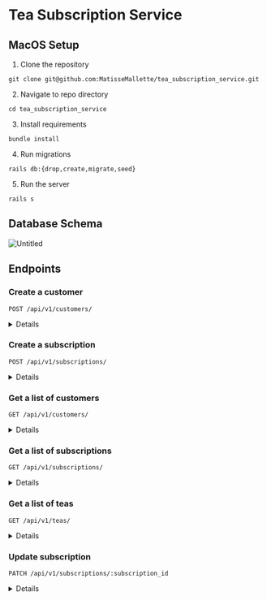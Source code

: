 # Tea Subscription Service

## MacOS Setup

1. Clone the repository
```
git clone git@github.com:MatisseMallette/tea_subscription_service.git
```
2. Navigate to repo directory
```
cd tea_subscription_service
```
3. Install requirements
```
bundle install
```
4. Run migrations
```
rails db:{drop,create,migrate,seed}
```
5. Run the server
```
rails s
```

## Database Schema

![Untitled](https://user-images.githubusercontent.com/37119569/232088138-09d3a5c1-55c9-49f5-a2e3-32f9e841907d.png)

## Endpoints

### Create a customer

```http
POST /api/v1/customers/
```

<details close>
<summary>  Details </summary>
<br>

Parameters: <br>
```
FIRST_NAME=string
LAST_NAME=string
EMAIL=string
ADDRESS=string
```

| Code | Description |
| :--- | :--- |
| 200 | `OK` |

Example Response:

```json
{
    "data": {
        "id": "3",
        "type": "customer",
        "attributes": {
            "first_name": "jeff",
            "last_name": "johnson",
            "email": "jeffjohnson@gmail.com",
            "address": "123 Main Street"
        }
    }
}
```
</details>

### Create a subscription

```http
POST /api/v1/subscriptions/
```

<details close>
<summary>  Details </summary>
<br>


Parameters: <br>
```
TITLE=string
PRICE=string
STATUS=string
FREQUENCY=string
TEA_ID=integer
CUSTOMER_ID=integer
```

| Code | Description |
| :--- | :--- |
| 200 | `OK` |

Example Response:

```json
{
    "data": {
        "id": "1",
        "type": "subscription",
        "attributes": {
            "title": "A subscription!",
            "price": "$100",
            "status": "active",
            "frequency": "high"
        },
        "relationships": {
            "customer": {
                "data": {
                    "id": "1",
                    "type": "customer"
                }
            },
            "tea": {
                "data": {
                    "id": "1",
                    "type": "tea"
                }
            }
        }
    }
}
```
</details>

### Get a list of customers

```http
GET /api/v1/customers/
```

<details close>
<summary>  Details </summary>
<br>

| Code | Description |
| :--- | :--- |
| 200 | `OK` |

Example Response:

```json
{
    "data": [
        {
            "id": "1",
            "type": "customer",
            "attributes": {
                "first_name": "jeff",
                "last_name": "johnson",
                "email": "jeffjohnson@gmail.com",
                "address": "123 Main Street"
            }
        },
        {
            "id": "2",
            "type": "customer",
            "attributes": {
                "first_name": "jeff",
                "last_name": "johnson",
                "email": "jeffjohnson@gmail.com",
                "address": "123 Main Street"
            }
        },
        {
            "id": "3",
            "type": "customer",
            "attributes": {
                "first_name": "jeff",
                "last_name": "johnson",
                "email": "jeffjohnson@gmail.com",
                "address": "123 Main Street"
            }
        },
        {
            "id": "4",
            "type": "customer",
            "attributes": {
                "first_name": "jeffino",
                "last_name": "johnson",
                "email": "jeffjohnson@gmail.com",
                "address": "123 Main Street"
            }
        },
        {
            "id": "5",
            "type": "customer",
            "attributes": {
                "first_name": "matisse",
                "last_name": "mallette",
                "email": "matisse@gmail.com",
                "address": "1234 Main Street"
            }
        }
    ]
}
```
</details>

### Get a list of subscriptions

```http
GET /api/v1/subscriptions/
```

<details close>
<summary>  Details </summary>
<br>

| Code | Description |
| :--- | :--- |
| 200 | `OK` |

Example Response:

```json
{
    "data": [
        {
            "id": "2",
            "type": "subscription",
            "attributes": {
                "title": "A subscription!",
                "price": "$100",
                "status": "active",
                "frequency": "high"
            },
            "relationships": {
                "customer": {
                    "data": {
                        "id": "1",
                        "type": "customer"
                    }
                },
                "tea": {
                    "data": {
                        "id": "1",
                        "type": "tea"
                    }
                }
            }
        },
        {
            "id": "3",
            "type": "subscription",
            "attributes": {
                "title": "New subscription!!",
                "price": "$200",
                "status": "active",
                "frequency": "high"
            },
            "relationships": {
                "customer": {
                    "data": {
                        "id": "1",
                        "type": "customer"
                    }
                },
                "tea": {
                    "data": {
                        "id": "1",
                        "type": "tea"
                    }
                }
            }
        },
        {
            "id": "1",
            "type": "subscription",
            "attributes": {
                "title": "A subscription!",
                "price": "$100",
                "status": "inactive",
                "frequency": "high"
            },
            "relationships": {
                "customer": {
                    "data": {
                        "id": "1",
                        "type": "customer"
                    }
                },
                "tea": {
                    "data": {
                        "id": "1",
                        "type": "tea"
                    }
                }
            }
        }
    ]
}
```
</details>

### Get a list of teas

```http
GET /api/v1/teas/
```

<details close>
<summary>  Details </summary>
<br>

| Code | Description |
| :--- | :--- |
| 200 | `OK` |

Example Response:

```json
{
    "data": [
        {
            "id": "1",
            "type": "tea",
            "attributes": {
                "title": "Tea1",
                "description": "Tea1 description",
                "temperature": "Tea1 temperature",
                "brew_time": "Tea1 brew time"
            }
        },
        {
            "id": "2",
            "type": "tea",
            "attributes": {
                "title": "Tea2",
                "description": "Tea2 description",
                "temperature": "Tea2 temperature",
                "brew_time": "Tea2 brew time"
            }
        },
        {
            "id": "3",
            "type": "tea",
            "attributes": {
                "title": "Tea3",
                "description": "Tea3 description",
                "temperature": "Tea3 temperature",
                "brew_time": "Tea3 brew time"
            }
        }
    ]
}
```
</details>

### Update subscription

```http
PATCH /api/v1/subscriptions/:subscription_id
```

<details close>
<summary>  Details </summary>
<br>

Parameters: <br>
```
TITLE=string
DESCRIPTION=string
TEMPERATURE=string
BREW_TIME=string
```

| Code | Description |
| :--- | :--- |
| 200 | `OK` |

Example Response:

```json
{
    "data": {
        "id": "1",
        "type": "subscription",
        "attributes": {
            "title": "A subscription!",
            "price": "$100",
            "status": "inactive",
            "frequency": "high"
        },
        "relationships": {
            "customer": {
                "data": {
                    "id": "1",
                    "type": "customer"
                }
            },
            "tea": {
                "data": {
                    "id": "1",
                    "type": "tea"
                }
            }
        }
    }
}
```
</details>
